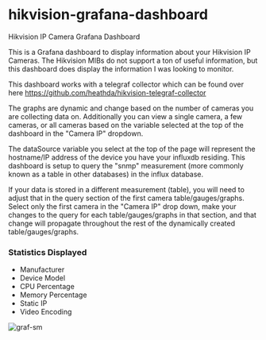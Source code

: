 # hikvision-grafana-dashboard
Hikvision IP Camera Grafana Dashboard

This is a Grafana dashboard to display information about your Hikvision IP Cameras.  The Hikvision MIBs do not support a ton of useful information, but this dashboard does display the information I was looking to monitor.  

This dashboard works with a telegraf collector which can be found over here https://github.com/heathda/hikvision-telegraf-collector

The graphs are dynamic and change based on the number of cameras you are collecting data on.  Additionally you can view a single camera, a few cameras, or all cameras based on the variable selected at the top of the dashboard in the "Camera IP" dropdown.  

The dataSource variable you select at the top of the page will represent the hostname/IP address of the device you have your influxdb residing.  This dashboard is setup to query the "snmp" measurement (more commonly known as a table in other databases) in the influx database.  

If your data is stored in a different measurement (table), you will need to adjust that in the query section of the first camera table/gauges/graphs.  Select only the first camera in the "Camera IP" drop down, make your changes to the query for each table/gauges/graphs in that section, and that change will propagate throughout the rest of the dynamically created table/gauges/graphs.

### Statistics Displayed
- Manufacturer
- Device Model
- CPU Percentage
- Memory Percentage
- Static IP
- Video Encoding

![graf-sm](https://user-images.githubusercontent.com/71768221/95124108-f2df4b00-0720-11eb-93e8-211e0a8ca831.png)
